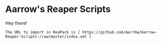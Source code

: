 # Aarrow's Reaper Scripts

Hey there! 

```
The URL to import in ReaPack is [ https://github.com/Aarr0w/Aarrow-Reaper-Scripts-/raw/master/index.xml ]
```
